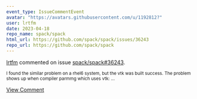 ```yaml
---
event_type: IssueCommentEvent
avatar: "https://avatars.githubusercontent.com/u/1192812?"
user: lrtfm
date: 2023-04-18
repo_name: spack/spack
html_url: https://github.com/spack/spack/issues/36243
repo_url: https://github.com/spack/spack
---
```


<a href='https://github.com/lrtfm' target='_blank'>lrtfm</a> commented on issue <a href='https://github.com/spack/spack/issues/36243' target='_blank'>spack/spack#36243</a>.

<small>I found the similar problem on a rhel6 system, but the vtk was built success. The problem shows up when compiler parmmg which uses vtk:...</small>

<a href='https://github.com/spack/spack/issues/36243' target='_blank'>View Comment</a>